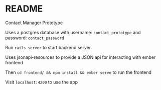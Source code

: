 # README

Contact Manager Prototype

Uses a postgres database with username: `contact_prototype` and password: `contact_password`

Run `rails server` to start backend server.

Uses jsonapi-resources to provide a JSON api for interacting with ember frontend

Then `cd frontend/ && npm install && ember serve` to run the frontend

Visit `localhost:4200` to use the app